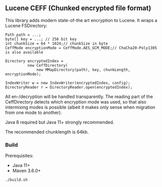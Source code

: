 ## Lucene CEFF (Chunked encrypted file format)

This library adds modern state-of-the art encryption to Lucene. It wraps a Lucene FSDirectory:

```
Path path = ...;
byte[] key = ...; // 256 bit key
int chunkSize = 64 * 1024;// chunkSize in byte
CeffMode encryptionMode = CeffMode.AES_GCM_MODE;// ChaCha20-Poly1305 is also available

Directory encryptedIndex =
          new CeffDirectory(
              new MMapDirectory(path), key, chunkLength, encryptionMode);

IndexWriter w = new IndexWriter(encryptedIndex, config);
DirectoryReader r = DirectoryReader.open(encryptedIndex);
```

All en-/decryption will be handled transparently. The reading part of the CeffDirectory detects which encryption mode was used, so that also intermixing modes is possible (albeit it makes only sense when migration from one mode to another).

Java 8 required but Java 11+ strongly recommended.

The recommended chunklength is 64kb. 

### Build

Prerequisites:
 * Java 11+
 * Maven 3.6.0+ 

```
./build.sh
```
